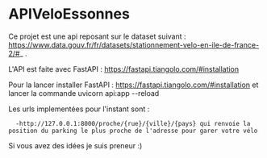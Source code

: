 # APIVeloEssonnes

Ce projet est une api reposant sur le dataset suivant : https://www.data.gouv.fr/fr/datasets/stationnement-velo-en-ile-de-france-2/#_ .

L'API est faite avec FastAPI : https://fastapi.tiangolo.com/#installation

Pour la lancer installer FastAPI : https://fastapi.tiangolo.com/#installation et lancer la commande uvicorn api:app --reload

Les urls implementées pour l'instant sont :

      -http://127.0.0.1:8000/proche/{rue}/{ville}/{pays} qui renvoie la position du parking le plus proche de l'adresse pour garer votre vélo
      
      
Si vous avez des idées je suis preneur :)

